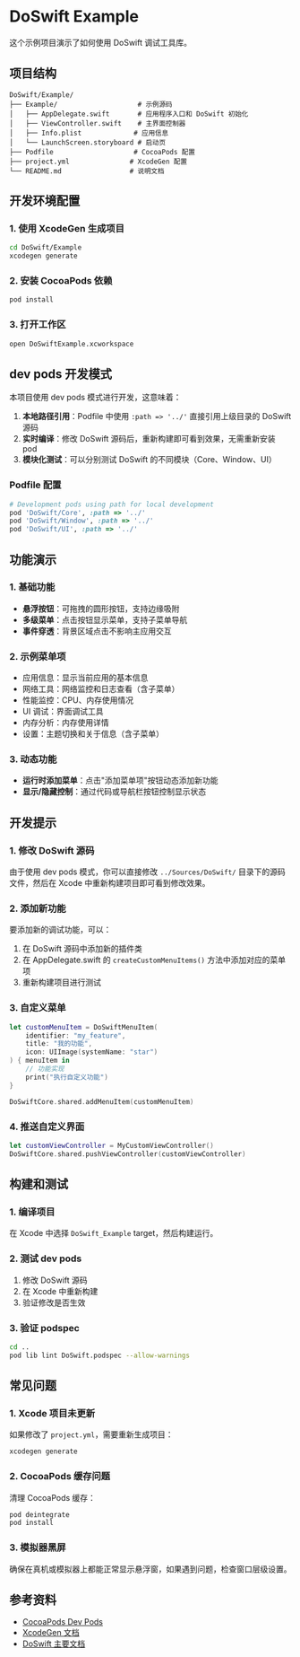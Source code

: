 # DoSwift Example

这个示例项目演示了如何使用 DoSwift 调试工具库。

## 项目结构

```
DoSwift/Example/
├── Example/                    # 示例源码
│   ├── AppDelegate.swift       # 应用程序入口和 DoSwift 初始化
│   ├── ViewController.swift    # 主界面控制器
│   ├── Info.plist             # 应用信息
│   └── LaunchScreen.storyboard # 启动页
├── Podfile                    # CocoaPods 配置
├── project.yml               # XcodeGen 配置
└── README.md                 # 说明文档
```

## 开发环境配置

### 1. 使用 XcodeGen 生成项目

```bash
cd DoSwift/Example
xcodegen generate
```

### 2. 安装 CocoaPods 依赖

```bash
pod install
```

### 3. 打开工作区

```bash
open DoSwiftExample.xcworkspace
```

## dev pods 开发模式

本项目使用 dev pods 模式进行开发，这意味着：

1. **本地路径引用**：Podfile 中使用 `:path => '../'` 直接引用上级目录的 DoSwift 源码
2. **实时编译**：修改 DoSwift 源码后，重新构建即可看到效果，无需重新安装 pod
3. **模块化测试**：可以分别测试 DoSwift 的不同模块（Core、Window、UI）

### Podfile 配置

```ruby
# Development pods using path for local development
pod 'DoSwift/Core', :path => '../'
pod 'DoSwift/Window', :path => '../'
pod 'DoSwift/UI', :path => '../'
```

## 功能演示

### 1. 基础功能

- **悬浮按钮**：可拖拽的圆形按钮，支持边缘吸附
- **多级菜单**：点击按钮显示菜单，支持子菜单导航
- **事件穿透**：背景区域点击不影响主应用交互

### 2. 示例菜单项

- 应用信息：显示当前应用的基本信息
- 网络工具：网络监控和日志查看（含子菜单）
- 性能监控：CPU、内存使用情况
- UI 调试：界面调试工具
- 内存分析：内存使用详情
- 设置：主题切换和关于信息（含子菜单）

### 3. 动态功能

- **运行时添加菜单**：点击"添加菜单项"按钮动态添加新功能
- **显示/隐藏控制**：通过代码或导航栏按钮控制显示状态

## 开发提示

### 1. 修改 DoSwift 源码

由于使用 dev pods 模式，你可以直接修改 `../Sources/DoSwift/` 目录下的源码文件，然后在 Xcode 中重新构建项目即可看到修改效果。

### 2. 添加新功能

要添加新的调试功能，可以：

1. 在 DoSwift 源码中添加新的插件类
2. 在 AppDelegate.swift 的 `createCustomMenuItems()` 方法中添加对应的菜单项
3. 重新构建项目进行测试

### 3. 自定义菜单

```swift
let customMenuItem = DoSwiftMenuItem(
    identifier: "my_feature",
    title: "我的功能",
    icon: UIImage(systemName: "star")
) { menuItem in
    // 功能实现
    print("执行自定义功能")
}

DoSwiftCore.shared.addMenuItem(customMenuItem)
```

### 4. 推送自定义界面

```swift
let customViewController = MyCustomViewController()
DoSwiftCore.shared.pushViewController(customViewController)
```

## 构建和测试

### 1. 编译项目

在 Xcode 中选择 `DoSwift_Example` target，然后构建运行。

### 2. 测试 dev pods

1. 修改 DoSwift 源码
2. 在 Xcode 中重新构建
3. 验证修改是否生效

### 3. 验证 podspec

```bash
cd ..
pod lib lint DoSwift.podspec --allow-warnings
```

## 常见问题

### 1. Xcode 项目未更新

如果修改了 `project.yml`，需要重新生成项目：

```bash
xcodegen generate
```

### 2. CocoaPods 缓存问题

清理 CocoaPods 缓存：

```bash
pod deintegrate
pod install
```

### 3. 模拟器黑屏

确保在真机或模拟器上都能正常显示悬浮窗，如果遇到问题，检查窗口层级设置。

## 参考资料

- [CocoaPods Dev Pods](https://guides.cocoapods.org/using/the-podfile.html#using-the-files-from-a-folder-local-to-the-machine)
- [XcodeGen 文档](https://github.com/yonaskolb/XcodeGen)
- [DoSwift 主要文档](../README.md)